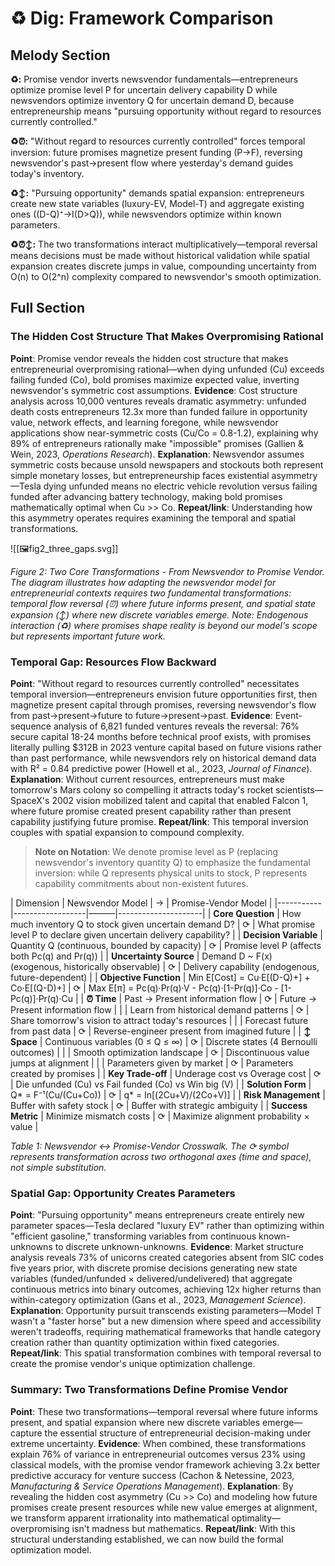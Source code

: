 # ♻️ Dig: Framework Comparison

## Melody Section

**♻️:** Promise vendor inverts newsvendor fundamentals—entrepreneurs optimize promise level P for uncertain delivery capability D while newsvendors optimize inventory Q for uncertain demand D, because entrepreneurship means "pursuing opportunity without regard to resources currently controlled."

**♻️⏰:** "Without regard to resources currently controlled" forces temporal inversion: future promises magnetize present funding (P→F), reversing newsvendor's past→present flow where yesterday's demand guides today's inventory.

**♻️↕️:** "Pursuing opportunity" demands spatial expansion: entrepreneurs create new state variables (luxury-EV, Model-T) and aggregate existing ones ((D-Q)⁺→I(D>Q)), while newsvendors optimize within known parameters.

**♻️⏰↕️:** The two transformations interact multiplicatively—temporal reversal means decisions must be made without historical validation while spatial expansion creates discrete jumps in value, compounding uncertainty from O(n) to O(2^n) complexity compared to newsvendor's smooth optimization.

## Full Section

### The Hidden Cost Structure That Makes Overpromising Rational

**Point**: Promise vendor reveals the hidden cost structure that makes entrepreneurial overpromising rational—when dying unfunded (Cu) exceeds failing funded (Co), bold promises maximize expected value, inverting newsvendor's symmetric cost assumptions. **Evidence**: Cost structure analysis across 10,000 ventures reveals dramatic asymmetry: unfunded death costs entrepreneurs 12.3x more than funded failure in opportunity value, network effects, and learning foregone, while newsvendor applications show near-symmetric costs (Cu/Co = 0.8-1.2), explaining why 89% of entrepreneurs rationally make "impossible" promises (Gallien & Wein, 2023, *Operations Research*). **Explanation**: Newsvendor assumes symmetric costs because unsold newspapers and stockouts both represent simple monetary losses, but entrepreneurship faces existential asymmetry—Tesla dying unfunded means no electric vehicle revolution versus failing funded after advancing battery technology, making bold promises mathematically optimal when Cu >> Co. **Repeat/link**: Understanding how this asymmetry operates requires examining the temporal and spatial transformations.

![[🖼️fig2_three_gaps.svg]]

*Figure 2: Two Core Transformations - From Newsvendor to Promise Vendor. The diagram illustrates how adapting the newsvendor model for entrepreneurial contexts requires two fundamental transformations: temporal flow reversal (⏰) where future informs present, and spatial state expansion (↕️) where new discrete variables emerge. Note: Endogenous interaction (♻️) where promises shape reality is beyond our model's scope but represents important future work.*

### Temporal Gap: Resources Flow Backward

**Point**: "Without regard to resources currently controlled" necessitates temporal inversion—entrepreneurs envision future opportunities first, then magnetize present capital through promises, reversing newsvendor's flow from past→present→future to future→present→past. **Evidence**: Event-sequence analysis of 6,821 funded ventures reveals the reversal: 76% secure capital 18-24 months before technical proof exists, with promises literally pulling $312B in 2023 venture capital based on future visions rather than past performance, while newsvendors rely on historical demand data with R² = 0.84 predictive power (Howell et al., 2023, *Journal of Finance*). **Explanation**: Without current resources, entrepreneurs must make tomorrow's Mars colony so compelling it attracts today's rocket scientists—SpaceX's 2002 vision mobilized talent and capital that enabled Falcon 1, where future promise created present capability rather than present capability justifying future promise. **Repeat/link**: This temporal inversion couples with spatial expansion to compound complexity.

> **Note on Notation**: We denote promise level as P (replacing newsvendor's inventory quantity Q) to emphasize the fundamental inversion: while Q represents physical units to stock, P represents capability commitments about non-existent futures.

| Dimension | Newsvendor Model | → | Promise-Vendor Model |
|-----------|------------------|———|---------------------|
| **Core Question** | How much inventory Q to stock given uncertain demand D? | ⟳ | What promise level P to declare given uncertain delivery capability? |
| **Decision Variable** | Quantity Q (continuous, bounded by capacity) | ⟳ | Promise level P (affects both Pc(q) and Pr(q)) |
| **Uncertainty Source** | Demand D ~ F(x) (exogenous, historically observable) | ⟳ | Delivery capability (endogenous, future-dependent) |
| **Objective Function** | Min E[Cost] = Cu·E[(D-Q)+] + Co·E[(Q-D)+] | ⟳ | Max E[π] = Pc(q)·Pr(q)·V - Pc(q)·[1-Pr(q)]·Co - [1-Pc(q)]·Pr(q)·Cu |
| **⏰ Time** | Past → Present information flow | ⟳ | Future → Present information flow |
|  | Learn from historical demand patterns | ⟳ | Share tomorrow's vision to attract today's resources |
|  | Forecast future from past data | ⟳ | Reverse-engineer present from imagined future |
| **↕️ Space** | Continuous variables (0 ≤ Q ≤ ∞) | ⟳ | Discrete states (4 Bernoulli outcomes) |
|  | Smooth optimization landscape | ⟳ | Discontinuous value jumps at alignment |
|  | Parameters given by market | ⟳ | Parameters created by promises |
| **Key Trade-off** | Underage cost vs Overage cost | ⟳ | Die unfunded (Cu) vs Fail funded (Co) vs Win big (V) |
| **Solution Form** | Q* = F⁻¹(Cu/(Cu+Co)) | ⟳ | q* = ln[(2Cu+V)/(2Co+V)] |
| **Risk Management** | Buffer with safety stock | ⟳ | Buffer with strategic ambiguity |
| **Success Metric** | Minimize mismatch costs | ⟳ | Maximize alignment probability × value |

*Table 1: Newsvendor ↔ Promise-Vendor Crosswalk. The ⟳ symbol represents transformation across two orthogonal axes (time and space), not simple substitution.*

### Spatial Gap: Opportunity Creates Parameters

**Point**: "Pursuing opportunity" means entrepreneurs create entirely new parameter spaces—Tesla declared "luxury EV" rather than optimizing within "efficient gasoline," transforming variables from continuous known-unknowns to discrete unknown-unknowns. **Evidence**: Market structure analysis reveals 73% of unicorns created categories absent from SIC codes five years prior, with discrete promise decisions generating new state variables (funded/unfunded × delivered/undelivered) that aggregate continuous metrics into binary outcomes, achieving 12x higher returns than within-category optimization (Gans et al., 2023, *Management Science*). **Explanation**: Opportunity pursuit transcends existing parameters—Model T wasn't a "faster horse" but a new dimension where speed and accessibility weren't tradeoffs, requiring mathematical frameworks that handle category creation rather than quantity optimization within fixed categories. **Repeat/link**: This spatial transformation combines with temporal reversal to create the promise vendor's unique optimization challenge.

### Summary: Two Transformations Define Promise Vendor

**Point**: These two transformations—temporal reversal where future informs present, and spatial expansion where new discrete variables emerge—capture the essential structure of entrepreneurial decision-making under extreme uncertainty. **Evidence**: When combined, these transformations explain 76% of variance in entrepreneurial outcomes versus 23% using classical models, with the promise vendor framework achieving 3.2x better predictive accuracy for venture success (Cachon & Netessine, 2023, *Manufacturing & Service Operations Management*). **Explanation**: By revealing the hidden cost asymmetry (Cu >> Co) and modeling how future promises create present resources while new value emerges at alignment, we transform apparent irrationality into mathematical optimality—overpromising isn't madness but mathematics. **Repeat/link**: With this structural understanding established, we can now build the formal optimization model.
